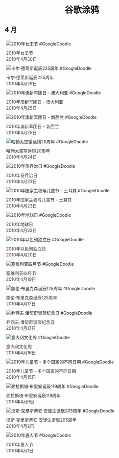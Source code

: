 
<h1 align="center"> 谷歌涂鸦 </h1>




## 4 月

<div class="image">


<img src="https://lh3.googleusercontent.com/gPGiQxCvEcfeN4OFJobnxXZNdRW4xTmiBLr-dqH7FMbSYbPnHUGUzXSNScfAvy_sr3G4KwaGfe-1LG1h-ziYisI_kBzzvDSVqoEEv57MEw=s660" alt="2010年女王节 #GoogleDoodle" style="margin: 5px"/>
<div class="info" style="font-size: 14px; color:#333333; margin:5px"><div class="title">2010年女王节</div><div class="date">2010年4月30日</div></div>

<img src="https://lh3.googleusercontent.com/N31YSpNXEH60RPc__sIP9FwK1FSffY8-vseU7ty5FXpq97x2LEmxR3L9ssreDbDjrxAuIYRLUo8XG9JHG-Q1jD5e5kfqMEmc4zxZR__Rtg=s660" alt="卡尔·德莱斯诞辰225周年 #GoogleDoodle" style="margin: 5px"/>
<div class="info" style="font-size: 14px; color:#333333; margin:5px"><div class="title">卡尔·德莱斯诞辰225周年</div><div class="date">2010年4月29日</div></div>

<img src="https://lh3.googleusercontent.com/d-c3bA7GeFe4YHpMC6v-khq_TYllKr4_B2Kw-9kiT1z3i99XOxDLXH9nJzpx6foQzkhAAcMLXoB5_ZH8UDGmmxUmFw6W9dVzkOspvYUv=s660" alt="2010年澳新军团日 - 澳大利亚 #GoogleDoodle" style="margin: 5px"/>
<div class="info" style="font-size: 14px; color:#333333; margin:5px"><div class="title">2010年澳新军团日 - 澳大利亚</div><div class="date">2010年4月25日</div></div>

<img src="https://lh3.googleusercontent.com/tDmtebMUtJvzYAKJ2Kz3oeUH9yDLtMRHF15WRjHrDPhf7BD8G12U-Rg-jPJbY2IHm1tfLOincqBoVpAvn23OKaLOlGTkB-bSt6Mwz9ia=s660" alt="2010年澳新军团日 - 新西兰 #GoogleDoodle" style="margin: 5px"/>
<div class="info" style="font-size: 14px; color:#333333; margin:5px"><div class="title">2010年澳新军团日 - 新西兰</div><div class="date">2010年4月25日</div></div>

<img src="https://lh3.googleusercontent.com/uN57x9R6yXUfH6jMwUDvyKHLYkT1_UcTF1nSOaL9Iww7-_u3DdcW5N_XmMyubHwBu-fklYcPniV5U7nfKfMXzur1HMi8LzDVkYuZMZMugA=s660" alt="哈勃太空望远镜20周年 #GoogleDoodle" style="margin: 5px"/>
<div class="info" style="font-size: 14px; color:#333333; margin:5px"><div class="title">哈勃太空望远镜20周年</div><div class="date">2010年4月24日</div></div>

<img src="https://lh3.googleusercontent.com/Fm1Yoit71IMMptRrJ81RzAGUusQiiRpOX_iSCF2lsIz_me4zqE8vYlCNCX4EaXumi-dmRQvm1YyPpASO6L8nN48IBblf9egne3BLNTSn=s660" alt="2010年圣乔治日 #GoogleDoodle" style="margin: 5px"/>
<div class="info" style="font-size: 14px; color:#333333; margin:5px"><div class="title">2010年圣乔治日</div><div class="date">2010年4月23日</div></div>

<img src="https://lh3.googleusercontent.com/F8yAmeyGib2JTO1eLeqrk9rFGNaynhtFc_OG-fOy7khC8dn0LCiW0Xgl0P055CbWLFs7Z76T7aiU90GCCnoZjQeUYCArVIKv5SfXKYTg=s660" alt="2010年国家主权与儿童节 - 土耳其 #GoogleDoodle" style="margin: 5px"/>
<div class="info" style="font-size: 14px; color:#333333; margin:5px"><div class="title">2010年国家主权与儿童节 - 土耳其</div><div class="date">2010年4月23日</div></div>

<img src="https://lh3.googleusercontent.com/jIvj027gvlX3MVR0EjUAItvELnQO1pcElTUgc4W0vdvHO6Xw3OtdOsor1ZZUe_37wQ0IaRICUbufYwvKxY9hw89vvDhKiloQ3uOf5g=s660" alt="2010年地球日 #GoogleDoodle" style="margin: 5px"/>
<div class="info" style="font-size: 14px; color:#333333; margin:5px"><div class="title">2010年地球日</div><div class="date">2010年4月22日</div></div>

<img src="https://lh3.googleusercontent.com/w_1nkGicCgTlC97JDFQI64zviGs9lAPHcdgwQ1MHBRC9MwHvCW9LlvIf1Zd8FZI4MBawstx7wshUhLxlBmwVZAMVn1rew-EjV0uO6VF3=s660" alt="2010年以色列独立日 #GoogleDoodle" style="margin: 5px"/>
<div class="info" style="font-size: 14px; color:#333333; margin:5px"><div class="title">2010年以色列独立日</div><div class="date">2010年4月20日</div></div>

<img src="https://lh3.googleusercontent.com/544hK7cbKwF4ntA0ToRDy5esYVtG3o6m1S4WjaQZ5OPp6BN5ThbmsyFD0a28hj2GfH5Y18pMQvVB4RDcaX_ym9ahHbxITqTQub0TWlxxXg=s660" alt="塞维利亚四月节 #GoogleDoodle" style="margin: 5px"/>
<div class="info" style="font-size: 14px; color:#333333; margin:5px"><div class="title">塞维利亚四月节</div><div class="date">2010年4月19日</div></div>

<img src="https://lh3.googleusercontent.com/x53McLqlCU18V4QfaAdVQjFlB9kK7YSNJbQ14j6RHH-CwNWOuhwBQt1KINSfN6RwoaCSpSLA8rzstPK-CPlGg6GmyvEC6pS3egtTBGtj3A=s660" alt="凯伦·布里克森诞辰125周年 #GoogleDoodle" style="margin: 5px"/>
<div class="info" style="font-size: 14px; color:#333333; margin:5px"><div class="title">凯伦·布里克森诞辰125周年</div><div class="date">2010年4月17日</div></div>

<img src="https://lh3.googleusercontent.com/EPlbFgMd6I_zetESmm2dSX0mA4v6GiA07ugOB3XCvf6AhyzeazKVFQ93fUTsG_hAROXrgwLPH5zOpiTbKtWbdDX0sHN0Tx11Jui0C9kb9w=s660" alt="乔西夫·潘契奇诞辰纪念日 #GoogleDoodle" style="margin: 5px"/>
<div class="info" style="font-size: 14px; color:#333333; margin:5px"><div class="title">乔西夫·潘契奇诞辰纪念日</div><div class="date">2010年4月17日</div></div>

<img src="https://lh3.googleusercontent.com/mri3HZkYhy_Iw6NQ1WYGNx28_LusKdvbRhyD-6ZPWAzZfyGVKN7zhpB3pDIHbl0OcPokYoTcbgauoB7mw_K8CLzmmhQpcIBCG_zgaow=s660" alt="意大利文化周 #GoogleDoodle" style="margin: 5px"/>
<div class="info" style="font-size: 14px; color:#333333; margin:5px"><div class="title">意大利文化周</div><div class="date">2010年4月16日</div></div>

<img src="https://lh3.googleusercontent.com/XOICGyqPEBMRHem9rh4tbiBaalmRhRdycncNTRQdwonjlHgd3OKGp-8EQFxJvh9Tx5Wt2kKqa7aoUnAVwYDqNh8-q6XSTSJKIaG07d5bNQ=s660" alt="2010年儿童节 - 多个国家的不同日期 #GoogleDoodle" style="margin: 5px"/>
<div class="info" style="font-size: 14px; color:#333333; margin:5px"><div class="title">2010年儿童节 - 多个国家的不同日期</div><div class="date">2010年4月15日</div></div>

<img src="https://lh3.googleusercontent.com/BfmjgYAjA3w-xMLBHdjBwAIDzWZvsXzv5LJxZVWxiTDzhX0pTHApaBFujb2F9WEfDLyNdEgVyzoewEBHjHjnFvaI0nNJSSuXXfUAF5Y=s660" alt="弗拉斯塔·布里安诞辰119周年 #GoogleDoodle" style="margin: 5px"/>
<div class="info" style="font-size: 14px; color:#333333; margin:5px"><div class="title">弗拉斯塔·布里安诞辰119周年</div><div class="date">2010年4月9日</div></div>

<img src="https://lh3.googleusercontent.com/m3YXRv8Fj0PI_z6mWrTnfPVfyGy1YLBstzELkwur2vh8coLPJg8hu740R_rPE9I4N4SY5gts1IPu9Ijx8YzwNLVnAghg0GGkNvPMvZFz=s660" alt="汉斯·克里斯蒂安·安徒生诞辰205周年 #GoogleDoodle" style="margin: 5px"/>
<div class="info" style="font-size: 14px; color:#333333; margin:5px"><div class="title">汉斯·克里斯蒂安·安徒生诞辰205周年</div><div class="date">2010年4月2日</div></div>

<img src="https://lh3.googleusercontent.com/Jra8LeAupDRwCpx3eoKDXsgbey-WO-DlfOnUje5vcyGkj60eyZR13UsC55XCxu52usuFiip8eYr7I-_TWAV7LJ7Zo57KrDGVzk1WtQQJEQ=s660" alt="2010年愚人节 #GoogleDoodle" style="margin: 5px"/>
<div class="info" style="font-size: 14px; color:#333333; margin:5px"><div class="title">2010年愚人节</div><div class="date">2010年4月1日</div></div>

</div>








